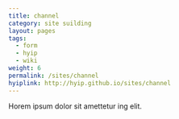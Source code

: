 ```yaml
---
title: channel
category: site suilding
layout: pages
tags:
  - form
  - hyip
  - wiki
weight: 6
permalink: /sites/channel
hyiplink: http://hyip.github.io/sites/channel
---
```


Horem ipsum dolor sit amettetur ing elit. 